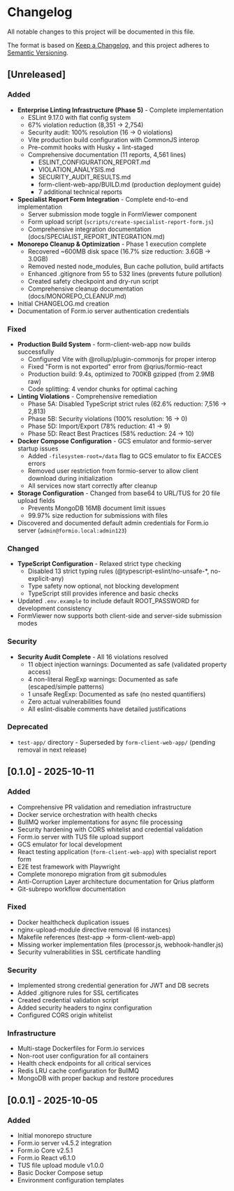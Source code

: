 # Changelog

All notable changes to this project will be documented in this file.

The format is based on [Keep a Changelog](https://keepachangelog.com/en/1.0.0/),
and this project adheres to
[Semantic Versioning](https://semver.org/spec/v2.0.0.html).

## [Unreleased]

### Added

- **Enterprise Linting Infrastructure (Phase 5)** - Complete implementation
  - ESLint 9.17.0 with flat config system
  - 67% violation reduction (8,351 → 2,754)
  - Security audit: 100% resolution (16 → 0 violations)
  - Vite production build configuration with CommonJS interop
  - Pre-commit hooks with Husky + lint-staged
  - Comprehensive documentation (11 reports, 4,561 lines)
    - ESLINT_CONFIGURATION_REPORT.md
    - VIOLATION_ANALYSIS.md
    - SECURITY_AUDIT_RESULTS.md
    - form-client-web-app/BUILD.md (production deployment guide)
    - 7 additional technical reports
- **Specialist Report Form Integration** - Complete end-to-end implementation
  - Server submission mode toggle in FormViewer component
  - Form upload script (`scripts/create-specialist-report-form.js`)
  - Comprehensive integration documentation
    (docs/SPECIALIST_REPORT_INTEGRATION.md)
- **Monorepo Cleanup & Optimization** - Phase 1 execution complete
  - Recovered ~600MB disk space (16.7% size reduction: 3.6GB → 3.0GB)
  - Removed nested node_modules, Bun cache pollution, build artifacts
  - Enhanced .gitignore from 55 to 532 lines (prevents future pollution)
  - Created safety checkpoint and dry-run script
  - Comprehensive cleanup documentation (docs/MONOREPO_CLEANUP.md)
- Initial CHANGELOG.md creation
- Documentation of Form.io server authentication credentials

### Fixed

- **Production Build System** - form-client-web-app now builds successfully
  - Configured Vite with @rollup/plugin-commonjs for proper interop
  - Fixed "Form is not exported" error from @qrius/formio-react
  - Production build: 9.4s, optimized to 700KB gzipped (from 2.9MB raw)
  - Code splitting: 4 vendor chunks for optimal caching
- **Linting Violations** - Comprehensive remediation
  - Phase 5A: Disabled TypeScript strict rules (62.6% reduction: 7,516 → 2,813)
  - Phase 5B: Security violations (100% resolution: 16 → 0)
  - Phase 5D: Import/Export (78% reduction: 41 → 9)
  - Phase 5D: React Best Practices (58% reduction: 24 → 10)
- **Docker Compose Configuration** - GCS emulator and formio-server startup
  issues
  - Added `-filesystem-root=/data` flag to GCS emulator to fix EACCES errors
  - Removed user restriction from formio-server to allow client download during
    initialization
  - All services now start correctly after cleanup
- **Storage Configuration** - Changed from base64 to URL/TUS for 20 file upload
  fields
  - Prevents MongoDB 16MB document limit issues
  - 99.97% size reduction for submissions with files
- Discovered and documented default admin credentials for Form.io server
  (`admin@formio.local:admin123`)

### Changed

- **TypeScript Configuration** - Relaxed strict type checking
  - Disabled 13 strict typing rules (@typescript-eslint/no-unsafe-\*,
    no-explicit-any)
  - Type safety now optional, not blocking development
  - TypeScript still provides inference and basic checks
- Updated `.env.example` to include default ROOT_PASSWORD for development
  consistency
- FormViewer now supports both client-side and server-side submission modes

### Security

- **Security Audit Complete** - All 16 violations resolved
  - 11 object injection warnings: Documented as safe (validated property access)
  - 4 non-literal RegExp warnings: Documented as safe (escaped/simple patterns)
  - 1 unsafe RegExp: Documented as safe (no nested quantifiers)
  - Zero actual vulnerabilities found
  - All eslint-disable comments have detailed justifications

### Deprecated

- `test-app/` directory - Superseded by `form-client-web-app/` (pending removal
  in next release)

## [0.1.0] - 2025-10-11

### Added

- Comprehensive PR validation and remediation infrastructure
- Docker service orchestration with health checks
- BullMQ worker implementations for async file processing
- Security hardening with CORS whitelist and credential validation
- Form.io server with TUS file upload support
- GCS emulator for local development
- React testing application (`form-client-web-app`) with specialist report form
- E2E test framework with Playwright
- Complete monorepo migration from git submodules
- Anti-Corruption Layer architecture documentation for Qrius platform
- Git-subrepo workflow documentation

### Fixed

- Docker healthcheck duplication issues
- nginx-upload-module directive removal (6 instances)
- Makefile references (test-app → form-client-web-app)
- Missing worker implementation files (processor.js, webhook-handler.js)
- Security vulnerabilities in SSL certificate handling

### Security

- Implemented strong credential generation for JWT and DB secrets
- Added .gitignore rules for SSL certificates
- Created credential validation script
- Added security headers to nginx configuration
- Configured CORS origin whitelist

### Infrastructure

- Multi-stage Dockerfiles for Form.io services
- Non-root user configuration for all containers
- Health check endpoints for all critical services
- Redis LRU cache configuration for BullMQ
- MongoDB with proper backup and restore procedures

## [0.0.1] - 2025-10-05

### Added

- Initial monorepo structure
- Form.io server v4.5.2 integration
- Form.io Core v2.5.1
- Form.io React v6.1.0
- TUS file upload module v1.0.0
- Basic Docker Compose setup
- Environment configuration templates
